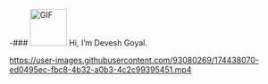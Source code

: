 -### <img alt="GIF" src="https://github.com/TheDudeThatCode/TheDudeThatCode/blob/master/Assets/wave.gif" width="66" /> Hi, I’m Devesh Goyal.

https://user-images.githubusercontent.com/93080269/174438070-ed0495ec-fbc8-4b32-a0b3-4c2c99395451.mp4

